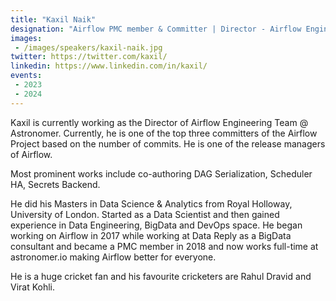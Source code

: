 ```yaml
---
title: "Kaxil Naik"
designation: "Airflow PMC member & Committer | Director - Airflow Engineering @ Astronomer.io"
images:
 - /images/speakers/kaxil-naik.jpg
twitter: https://twitter.com/kaxil/
linkedin: https://www.linkedin.com/in/kaxil/
events:
 - 2023
 - 2024
---
```


Kaxil is currently working as the Director of Airflow Engineering Team @ Astronomer. Currently, he is one of the top three committers of the Airflow Project based on the number of commits. He is one of the release managers of Airflow.

Most prominent works include co-authoring DAG Serialization, Scheduler HA, Secrets Backend.

He did his Masters in Data Science & Analytics from Royal Holloway, University of London.
Started as a Data Scientist and then gained experience in Data Engineering, BigData and DevOps space. He began working on Airflow in 2017 while working at Data Reply as a BigData consultant
and became a PMC member in 2018 and now works full-time at astronomer.io making Airflow better for everyone. 

He is a huge cricket fan and his favourite cricketers are Rahul Dravid and Virat Kohli.